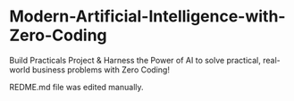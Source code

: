 # Modern-Artificial-Intelligence-with-Zero-Coding
Build Practicals Project &amp; Harness the Power of AI to solve practical, real-world business problems with Zero Coding!

REDME.md file was edited manually.
